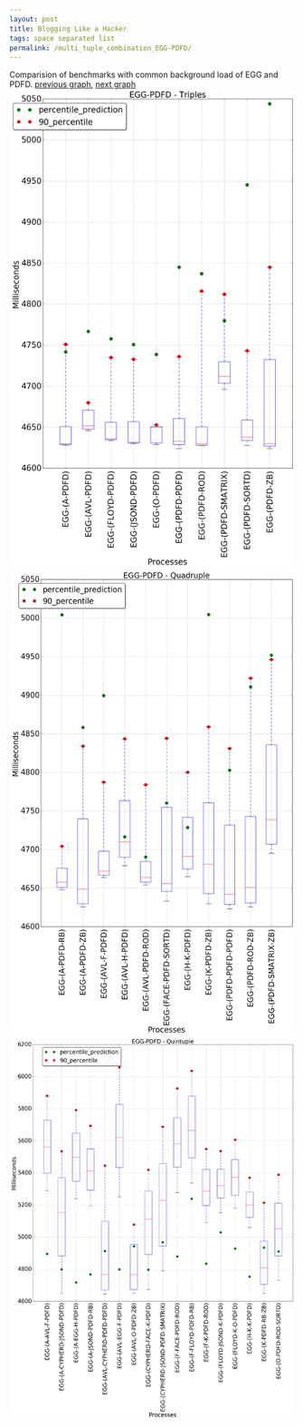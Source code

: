 ```yaml
---
layout: post
title: Blogging Like a Hacker
tags: space separated list
permalink: /multi_tuple_combination_EGG-PDFD/
---
```


Comparision of benchmarks with common background load of EGG and PDFD.
[previous graph](../multi_tuple_combination_EGG-O/), [next graph](../multi_tuple_combination_EGG-RB/)
<img src="./images/triple/EGG/EGG-PDFD_box.png" alt="graph figure"><img src="./images/quadruple/EGG/EGG-PDFD_box.png" alt="graph figure"><img src="./images/quintuple/EGG/EGG-PDFD_box.png" alt="graph figure">